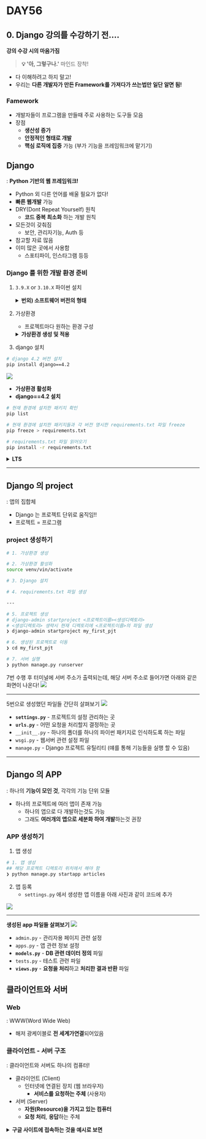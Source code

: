 # DAY56
## 0. Django 강의를 수강하기 전....
**강의 수강 시의 마음가짐**


> **💡 '아, 그렇구나.'** 마인드 장착!


- 다 이해하려고 하지 말고!
- 우리는 **다른 개발자가 만든 Framework를 가져다가 쓰는법만 일단 알면 됨!**

### Famework
* 개발자들이 프로그램을 만들때 주로 사용하는 도구들 모음
* 장점
  * **생산성 증가**
  * **안정적인 형태로 개발**
  * **핵심 로직에 집중** 가능 (부가 기능을 프레임워크에 맡기기)


## Django
: **Python 기반의 웹 프레임워크!**
* Python 외 다른 언어를 배울 필요가 없다!
* **빠른 웹개발** 가능
* DRY(Dont Repeat Yourself) 원칙
  * **코드 중복 최소화** 하는 개발 원칙
* 모든것이 갖춰짐
  * 보안, 관리자기능, Auth 등
* 참고할 자료 많음
* 이미 많은 곳에서 사용함
  * 스포티파이, 인스타그램 등등

### Django 를 위한 개발 환경 준비

1. `3.9.X` or `3.10.X` 파이썬 설치
    <details>
    <summary><b>번외) 소프트웨어 버전의 형태</b></summary>
    <div markdown="1">

    Q. 왜 소프트 웨어 버전은 A.B.C 형태일까?
    A. Major.Minor.Patch

    * Major 
    * 소프트웨어의 **큰 변화나 기능 추가**
    * 변경시 호환성이 없는 변경사항이 있을 수 있음
    * **이전 버전과 호환성 보장 X**
    * Minor
    * 주요 버전 안에서의 **작은 변화**
    * 새로운 기능 추가
    * 개선된 기능
    * 주요 버전과 **호환성 유지**하면서 새 기능 추가
    * Patch
    * 버그 수정, 보안 업데이트 또는 작은 수정사항
    * 주요 버전과 부버전은 변경되지 않고, 코드 수정이 있을 수 있음
    * **호환성 유지**하면서 이전 버전의 **안정성 향상**

    </details>
    </div>
2. 가상환경
   * 프로젝트마다 원하는 환경 구성
    <details>
    <summary><b>가상환경 생성 및 적용</b></summary>
    <div markdown="1">
    
    ![](/img/241211_make_v.png)

   - [ ] 1. `django` 라는 폴더 생성
   - [ ] 2. `django` 폴더로 이동
   - [ ] 3. `venv` 라는 폴더를 만들고 여기에 가상환경 파일을 만듦
   - [ ] 4. `ls` 명령어로 확인
   - [ ] 5. `source venv/bin/activate` 로 가상환경 활성화
     - 해당 디렉토리 안에 있는 activate 를 활성화시킴
   - [ ] `deactivate` 가상환경 비활성화
   - [ ] `pip list` 설치된 파이썬 패키지 확인
  </details>
  </div>

3. django 설치
```bash
# django 4.2 버전 설치
pip install django==4.2
```
![](/img/241211_install_django.png)
* **가상환경 활성화** 
* **django==4.2 설치**

```bash
# 현재 환경에 설치한 패키지 확인
pip list
```

```bash
# 현재 환경에 설치한 패키지들과 각 버전 명시한 requirements.txt 파일 freeze
pip freeze > requirements.txt
```

```bash
# requirements.txt 파일 읽어오기
pip install -r requirements.txt
```


  <details>
  <summary><b>LTS</b></summary>
  <div markdown="1">

  :Long Term Support
  * 소프트웨어는 최신버전을 설치한다고 해서 모든 것이 호환되지 않으므로
  * **프로젝트 호환성이 높고 오래 사용할 수 있는 버전!**
  ---
  **Django의 LTS 확인**
  * [Django 다운로드 페이지](https://www.djangoproject.com/download/)에 가서 아래로 내리며 살펴보면 어떤 버전이 LTS 인지 명시되어있음


  ![](/img/241211_django_LTS.png)
  </details>
  </div>

---

## Django 의 project 
: 앱의 집합체
* Django 는 프로젝트 단위로 움직임!!
* 프로젝트 = 프로그램

### project 생성하기

```bash
# 1. 가상환경 생성

# 2. 가상환경 활성화
source venv/vin/activate

# 3. Django 설치

# 4. requirements.txt 파일 생성

---

# 5. 프로젝트 생성
# django-admin startproject <프로젝트이름><생성디렉토리>
# <생성디렉토리> 생략시 현재 디렉토리에 <프로젝트이름>의 파일 생성
❯ django-admin startproject my_first_pjt

# 6. 생성된 프로젝트로 이동
❯ cd my_first_pjt

# 7. 서버 실행
❯ python manage.py runserver
```
7번 수행 후 터미널에 서버 주소가 출력되는데, 해당 서버 주소로 들어가면
아래와 같은 화면이 나온다!
![](/img/241211_django_server.png)

---
5번으로 생성했던 파일들 간단히 살펴보기
![](/img/241211_django_files.png)

* **`settings.py`** - 프로젝트의 설정 관리하는 곳
* **`urls.py`** - 어떤 요청을 처리할지 결정하는 곳
* `__init__.py` - 하나의 폴더를 하나의 파이썬 패키지로 인식하도록 하는 파일
* `wsgi.py` - 웹서버 관련 설정 파일
* `manage.py` - Django 프로젝트 유틸리티 (얘를 통해 기능들을 실행 할 수 있음)


---

## Django 의 APP
: 하나의 **기능이 모인 것**, 각각의 기능 단위 모듈

* 하나의 프로젝트에 여러 앱이 존재 가능
  * 하나의 앱으로 다 개발하는것도 가능
  * 그래도 **여러개의 앱으로 세분화 하여 개발**하는것 권장

### APP 생성하기
1. 앱 생성

```bash
# 1. 앱 생성
## 해당 프로젝트 디렉토리 위치에서 해야 함
❯ python manage.py startapp articles
```

2. 앱 등록
   * `settings.py`  에서 생성한 앱 이름을 아래 사진과 같이 코드에 추가

![](/img/241211_django_app.png)

---
**생성된 app 파일들 살펴보기**
![](/img/241211_app_files.png)
* `admin.py` - 관리자용 페이지 관련 설정
* `apps.py` - 앱 관련 정보 설정
* **`models.py`** - **DB 관련 데이터 정의** 파일
* `tests.py` - 테스트 관련 파일
* **`views.py`** - **요청을 처리**하고 **처리한 결과 반환** 파일


## 클라이언트와 서버

### Web
: WWW(Word Wide Web)
* 해저 광케이블로 **전 세계가연결**되어있음

### 클라이언트 - 서버 구조
: 클라이언트와 서버도 하나의 컴퓨터!

* 클라이언트 (Client)
  * 인터넷에 연결된 장치 (웹 브라우저)
    * **서비스를 요청하는 주체** (사용자)
* 서버 (Server)
  * **자원(Resource)을 가지고 있는 컴퓨터**
  * **요청 처리**, **응답**하는 주체

<details>
<summary><b>구글 사이트에 접속하는 것을 예시로 보면</b></summary>
<div markdown="1">

1. 사용자가 `google.html` 파일 요청
2. 구글 서버가 요청을 받아 `google.html` 파일을 사용자의 컴퓨터로 전달
3. 사용자의 컴퓨터의 웹 브라우저가 `google.html` 파일을 해석해 보기 좋게 보여줌

**구글 서버(Server) - 웹 브라우저(Client)**

